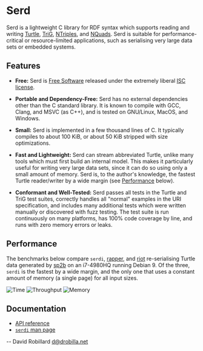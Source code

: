 Serd
====

Serd is a lightweight C library for RDF syntax which supports reading and
writing [Turtle][], [TriG][], [NTriples][], and [NQuads][].  Serd is suitable
for performance-critical or resource-limited applications, such as serialising
very large data sets or embedded systems.

Features
--------

 * **Free:** Serd is [Free Software][] released under the extremely liberal
   [ISC license][].

 * **Portable and Dependency-Free:** Serd has no external dependencies other
   than the C standard library.  It is known to compile with GCC, Clang, and
   MSVC (as C++), and is tested on GNU/Linux, MacOS, and Windows.

 * **Small:** Serd is implemented in a few thousand lines of C.  It typically
   compiles to about 100 KiB, or about 50 KiB stripped with size optimizations.

 * **Fast and Lightweight:** Serd can stream abbreviated Turtle, unlike many
   tools which must first build an internal model.  This makes it particularly
   useful for writing very large data sets, since it can do so using only a
   small amount of memory.  Serd is, to the author's knowledge, the fastest
   Turtle reader/writer by a wide margin (see [Performance](#performance)
   below).

 * **Conformant and Well-Tested:** Serd passes all tests in the Turtle and TriG
   test suites, correctly handles all "normal" examples in the URI
   specification, and includes many additional tests which were written
   manually or discovered with fuzz testing.  The test suite is run
   continuously on many platforms, has 100% code coverage by line, and runs
   with zero memory errors or leaks.

Performance
-----------

The benchmarks below compare `serdi`, [rapper][], and [riot][] re-serialising
Turtle data generated by [sp2b][] on an i7-4980HQ running Debian 9.  Of the
three, `serdi` is the fastest by a wide margin, and the only one that uses a
constant amount of memory (a single page) for all input sizes.

![Time](http://drobilla.gitlab.io/serd/images/serdi-time.svg)
![Throughput](http://drobilla.gitlab.io/serd/images/serdi-throughput.svg)
![Memory](http://drobilla.gitlab.io/serd/images/serdi-memory.svg)

Documentation
-------------

 * [API reference](https://drobilla.gitlab.io/serd/doc/html/index.html)
 * [`serdi` man page](https://drobilla.gitlab.io/serd/man/serdi.html)

 -- David Robillard <d@drobilla.net>

[Turtle]: https://www.w3.org/TR/turtle/
[TriG]: https://www.w3.org/TR/trig/
[NTriples]: https://www.w3.org/TR/n-triples/
[NQuads]: https://www.w3.org/TR/n-quads/
[Free Software]: http://www.gnu.org/philosophy/free-sw.html
[ISC license]: http://opensource.org/licenses/isc
[rapper]: http://librdf.org/raptor/
[riot]: https://jena.apache.org/
[sp2b]: http://www2.informatik.uni-freiburg.de/~mschmidt/docs/sp2b.pdf
